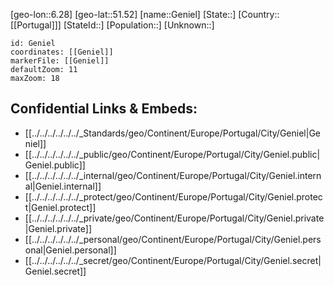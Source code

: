 ﻿---
location: [51.52,6.28]
mapzoom: [7,12] 
mapmarker: city 
type: City
tags:
- geo/City


SpocWebEntityId: 30411
isDeleted: false
confidential: public

---
[geo-lon::6.28]
[geo-lat::51.52]
[name::Geniel]
[State::]
[Country::[[Portugal]]]
[StateId::]
[Population::]
[Unknown::]


```leaflet
id: Geniel
coordinates: [[Geniel]]
markerFile: [[Geniel]]
defaultZoom: 11 
maxZoom: 18
```


## Confidential Links & Embeds: 
- [[../../../../../../_Standards/geo/Continent/Europe/Portugal/City/Geniel|Geniel]] 
- [[../../../../../../_public/geo/Continent/Europe/Portugal/City/Geniel.public|Geniel.public]] 
- [[../../../../../../_internal/geo/Continent/Europe/Portugal/City/Geniel.internal|Geniel.internal]] 
- [[../../../../../../_protect/geo/Continent/Europe/Portugal/City/Geniel.protect|Geniel.protect]] 
- [[../../../../../../_private/geo/Continent/Europe/Portugal/City/Geniel.private|Geniel.private]] 
- [[../../../../../../_personal/geo/Continent/Europe/Portugal/City/Geniel.personal|Geniel.personal]] 
- [[../../../../../../_secret/geo/Continent/Europe/Portugal/City/Geniel.secret|Geniel.secret]] 
